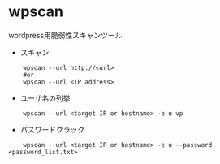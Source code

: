 # wpscan

wordpress用脆弱性スキャンツール

* スキャン

``` shell
    wpscan --url http://<url>
    #or
    wpscan --url <IP address>
```

* ユーザ名の列挙

``` shell
    wpscan --url <target IP or hostname> -e u vp
```

* パスワードクラック

``` shell
    wpscan --url <target IP or hostname> -e u --password <password_list.txt>
```
